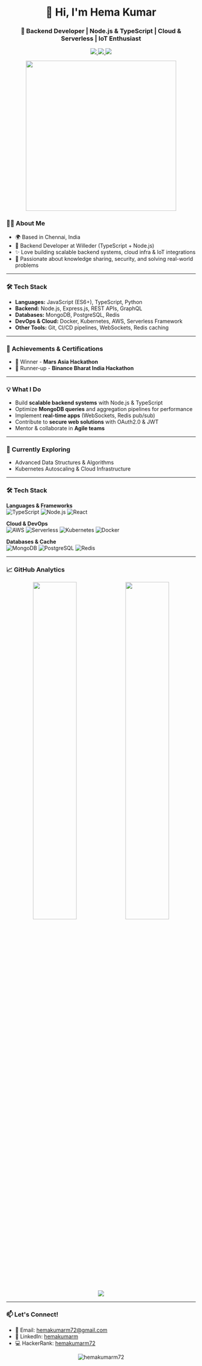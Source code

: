 <h1 align="center">👋 Hi, I'm Hema Kumar</h1>
<h3 align="center">🚀 Backend Developer | Node.js & TypeScript | Cloud & Serverless | IoT Enthusiast</h3>

<p align="center">
  <a href="https://linkedin.com/in/hemakumarm">
    <img src="https://img.shields.io/badge/LinkedIn-0077B5?style=for-the-badge&logo=linkedin&logoColor=white">
  </a>
  <a href="https://twitter.com/@hemakumarm72">
    <img src="https://img.shields.io/badge/Twitter-1DA1F2?style=for-the-badge&logo=twitter&logoColor=white">
  </a>
  <a href="https://drive.google.com/your-new-resume-link">
    <img src="https://img.shields.io/badge/Resume-4285F4?style=for-the-badge&logo=google-drive&logoColor=white">
  </a>
</p>

<div align="center">
  <img src="https://cdn.dribbble.com/users/1162077/screenshots/3848914/programmer.gif" width="400">
</div>


### 👨‍💻 About Me
- 🌍 Based in Chennai, India  
- 💼 Backend Developer at Willeder (TypeScript + Node.js)  
- ✨ Love building scalable backend systems, cloud infra & IoT integrations  
- 📝 Passionate about knowledge sharing, security, and solving real-world problems  

---

### 🛠️ Tech Stack
- **Languages:** JavaScript (ES6+), TypeScript, Python  
- **Backend:** Node.js, Express.js, REST APIs, GraphQL  
- **Databases:** MongoDB, PostgreSQL, Redis  
- **DevOps & Cloud:** Docker, Kubernetes, AWS, Serverless Framework  
- **Other Tools:** Git, CI/CD pipelines, WebSockets, Redis caching  

---




### 🏅 Achievements & Certifications
- 🥇 Winner - **Mars Asia Hackathon**  
- 🥈 Runner-up - **Binance Bharat India Hackathon**

---


### 💡 What I Do
- Build **scalable backend systems** with Node.js & TypeScript  
- Optimize **MongoDB queries** and aggregation pipelines for performance  
- Implement **real-time apps** (WebSockets, Redis pub/sub)  
- Contribute to **secure web solutions** with OAuth2.0 & JWT  
- Mentor & collaborate in **Agile teams**  

---

### 🌱 Currently Exploring
- Advanced Data Structures & Algorithms  
- Kubernetes Autoscaling & Cloud Infrastructure  
---


### 🛠 Tech Stack

**Languages & Frameworks**  
![TypeScript](https://img.shields.io/badge/TypeScript-3178C6?style=for-the-badge&logo=typescript&logoColor=white)
![Node.js](https://img.shields.io/badge/Node.js-339933?style=for-the-badge&logo=nodedotjs&logoColor=white)
![React](https://img.shields.io/badge/React-20232A?style=for-the-badge&logo=react&logoColor=61DAFB)

**Cloud & DevOps**  
![AWS](https://img.shields.io/badge/AWS-232F3E?style=for-the-badge&logo=amazon-aws&logoColor=white)
![Serverless](https://img.shields.io/badge/Serverless-FD5750?style=for-the-badge&logo=serverless&logoColor=white)
![Kubernetes](https://img.shields.io/badge/Kubernetes-326CE5?style=for-the-badge&logo=kubernetes&logoColor=white)
![Docker](https://img.shields.io/badge/Docker-2496ED?style=for-the-badge&logo=docker&logoColor=white)

**Databases & Cache**  
![MongoDB](https://img.shields.io/badge/MongoDB-47A248?style=for-the-badge&logo=mongodb&logoColor=white)
![PostgreSQL](https://img.shields.io/badge/PostgreSQL-4169E1?style=for-the-badge&logo=postgresql&logoColor=white)
![Redis](https://img.shields.io/badge/Redis-DC382D?style=for-the-badge&logo=redis&logoColor=white)

---

### 📈 GitHub Analytics
<p align="center">
  <img src="https://github-readme-stats.vercel.app/api?username=hemakumarm72&show_icons=true&theme=radical" width="48%">
  <img src="https://github-readme-streak-stats.herokuapp.com/?user=hemakumarm72&theme=radical" width="48%">
</p>

<p align="center">
  <img src="https://github-readme-stats.vercel.app/api/top-langs/?username=hemakumarm72&layout=compact&theme=radical">
</p>

---


### 📫 Let's Connect!
- 💌 Email: [hemakumarm72@gmail.com](mailto:hemakumarm72@gmail.com)  
- 💼 LinkedIn: [hemakumarm](https://linkedin.com/in/hemakumarm)  
- 💻 HackerRank: [hemakumarm72](https://www.hackerrank.com/hemakumarm72)

<p align="center">
  <img src="https://komarev.com/ghpvc/?username=hemakumarm72&label=Profile%20Views&color=0e75b6&style=flat" alt="hemakumarm72" />
</p>
  
